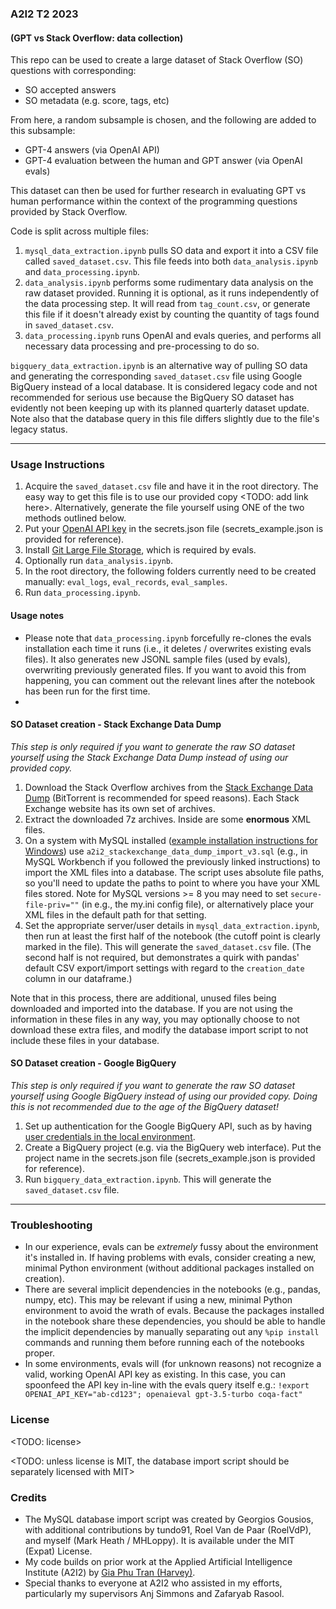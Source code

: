 ### A2I2 T2 2023
#### (GPT vs Stack Overflow: data collection)

This repo can be used to create a large dataset of Stack Overflow (SO) questions with corresponding:
- SO accepted answers
- SO metadata (e.g. score, tags, etc)

From here, a random subsample is chosen, and the following are added to this subsample:
- GPT-4 answers (via OpenAI API)
- GPT-4 evaluation between the human and GPT answer (via OpenAI evals)

This dataset can then be used for further research in evaluating GPT vs human performance within the context of the programming questions provided by Stack Overflow.

Code is split across multiple files:
1.  `mysql_data_extraction.ipynb` pulls SO data and export it into a CSV file called `saved_dataset.csv`. This file feeds into both `data_analysis.ipynb` and `data_processing.ipynb`.
2. `data_analysis.ipynb` performs some rudimentary data analysis on the raw dataset provided. Running it is optional, as it runs independently of the data processing step. It will read from `tag_count.csv`, or generate this file if it doesn't already exist by counting the quantity of tags found in `saved_dataset.csv`.
3. `data_processing.ipynb` runs OpenAI and evals queries, and performs all necessary data processing and pre-processing to do so.

`bigquery_data_extraction.ipynb` is an alternative way of pulling SO data and generating the corresponding `saved_dataset.csv` file using Google BigQuery instead of a local database. It is considered legacy code and not recommended for serious use because the BigQuery SO dataset has evidently not been keeping up with its planned quarterly dataset update. Note also that the database query in this file differs slightly due to the file's legacy status. 

---

### Usage Instructions

1. Acquire the `saved_dataset.csv` file and have it in the root directory. The easy way to get this file is to use our provided copy <TODO: add link here>. Alternatively, generate the file yourself using ONE of the two methods outlined below.
2. Put your [OpenAI API key](https://platform.openai.com/account/api-keys) in the secrets.json file (secrets_example.json is provided for reference).
3. Install [Git Large File Storage](https://git-lfs.com/), which is required by evals.
4. Optionally run `data_analysis.ipynb`.
5. In the root directory, the following folders currently need to be created manually: `eval_logs`, `eval_records`, `eval_samples`.
6. Run `data_processing.ipynb`.

#### Usage notes

- Please note that `data_processing.ipynb` forcefully re-clones the evals installation each time it runs (i.e., it deletes / overwrites existing evals files). It also generates new JSONL sample files (used by evals), overwriting previously generated files. If you want to avoid this from happening, you can comment out the relevant lines after the notebook has been run for the first time.
- 

#### SO Dataset creation - Stack Exchange Data Dump

_This step is only required if you want to generate the raw SO dataset yourself using the Stack Exchange Data Dump instead of using our provided copy._
1. Download the Stack Overflow archives from the [Stack Exchange Data Dump](https://archive.org/details/stackexchange) (BitTorrent is recommended for speed reasons). Each Stack Exchange website has its own set of archives.
2. Extract the downloaded 7z archives. Inside are some **enormous** XML files.
3. On a system with MySQL installed ([example installation instructions for Windows](https://www.w3schools.com/mysql/mysql_install_windows.asp)) use `a2i2_stackexchange_data_dump_import_v3.sql` (e.g., in MySQL Workbench if you followed the previously linked instructions) to import the XML files into a database. The script uses absolute file paths, so you'll need to update the paths to point to where you have your XML files stored. Note for MySQL versions >= 8 you may need to set `secure-file-priv=""` (in e.g., the my.ini config file), or alternatively place your XML files in the default path for that setting.
4. Set the appropriate server/user details in `mysql_data_extraction.ipynb`, then run at least the first half of the notebook (the cutoff point is clearly marked in the file). This will generate the `saved_dataset.csv` file. (The second half is not required, but demonstrates a quirk with pandas' default CSV export/import settings with regard to the `creation_date` column in our dataframe.) 

Note that in this process, there are additional, unused files being downloaded and imported into the database. If you are not using the information in these files in any way, you may optionally choose to not download these extra files, and modify the database import script to not include these files in your database.

#### SO Dataset creation - Google BigQuery

_This step is only required if you want to generate the raw SO dataset yourself using Google BigQuery instead of using our provided copy. Doing this is not recommended due to the age of the BigQuery dataset!_

1. Set up authentication for the Google BigQuery API, such as by having [user credentials in the local environment](https://cloud.google.com/docs/authentication/provide-credentials-adc#local-user-cred).
2. Create a BigQuery project (e.g. via the BigQuery web interface). Put the project name in the secrets.json file (secrets_example.json is provided for reference).
3. Run `bigquery_data_extraction.ipynb`. This will generate the `saved_dataset.csv` file.

---

### Troubleshooting

- In our experience, evals can be _extremely_ fussy about the environment it's installed in. If having problems with evals, consider creating a new, minimal Python environment (without additional packages installed on creation).
- There are several implicit dependencies in the notebooks (e.g., pandas, numpy, etc). This may be relevant if using a new, minimal Python environment to avoid the wrath of evals. Because the packages installed in the notebook share these dependencies, you should be able to handle the implicit dependencies by manually separating out any `%pip install ` commands and running them before running each of the notebooks proper.
- In some environments, evals will (for unknown reasons) not recognize a valid, working OpenAI API key as existing. In this case, you can spoonfeed the API key in-line with the evals query itself e.g.: `!export OPENAI_API_KEY="ab-cd123"; openaieval gpt-3.5-turbo coqa-fact"`

### License
<TODO: license>

<TODO: unless license is MIT, the database import script should be separately licensed with MIT>

### Credits
- The MySQL database import script was created by Georgios Gousios, with additional contributions by tundo91, Roel Van de Paar (RoelVdP), and myself (Mark Heath / MHLoppy). It is available under the MIT (Expat) License.
- My code builds on prior work at the Applied Artificial Intelligence Institute (A2I2) by [Gia Phu Tran (Harvey)](https://github.com/phulelouch).
- Special thanks to everyone at A2I2 who assisted in my efforts, particularly my supervisors Anj Simmons and Zafaryab Rasool.